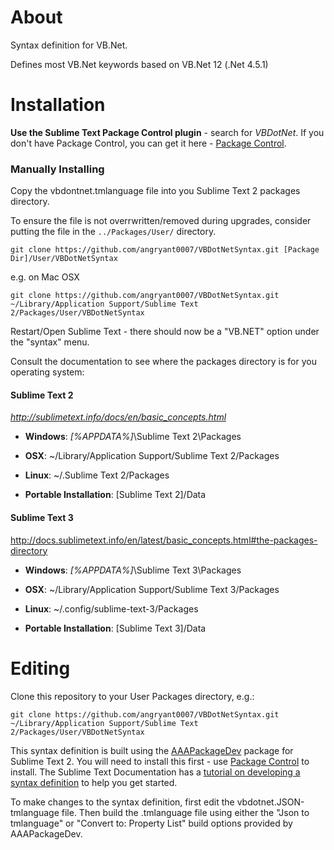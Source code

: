 About
===========
Syntax definition for VB.Net.

Defines most VB.Net keywords based on VB.Net 12 (.Net 4.5.1)

Installation
===========
**Use the Sublime Text Package Control plugin** - search for *VBDotNet*. If you don't have Package Control, you can get it here - [Package Control](https://sublime.wbond.net/). 

### Manually Installing
Copy the vbdontnet.tmlanguage file into you Sublime Text 2 packages directory.

To ensure the file is not overrwritten/removed during upgrades, consider putting the file in the `../Packages/User/` directory.

`git clone https://github.com/angryant0007/VBDotNetSyntax.git [Package Dir]/User/VBDotNetSyntax`

e.g. on Mac OSX

`git clone https://github.com/angryant0007/VBDotNetSyntax.git ~/Library/Application Support/Sublime Text 2/Packages/User/VBDotNetSyntax`

Restart/Open Sublime Text - there should now be a "VB.NET" option under the "syntax" menu.

Consult the documentation to see where the packages directory is for you operating system:

####  Sublime Text 2
*http://sublimetext.info/docs/en/basic_concepts.html*

* **Windows**: *[%APPDATA%]*\Sublime Text 2\Packages

* **OSX**: ~/Library/Application Support/Sublime Text 2/Packages

* **Linux**: ~/.Sublime Text 2/Packages

* **Portable Installation**: [Sublime Text 2]/Data

#### Sublime Text 3
http://docs.sublimetext.info/en/latest/basic_concepts.html#the-packages-directory

* **Windows**: *[%APPDATA%]*\Sublime Text 3\Packages

* **OSX**: ~/Library/Application Support/Sublime Text 3/Packages

* **Linux**: ~/.config/sublime-text-3/Packages

* **Portable Installation**: [Sublime Text 3]/Data

Editing
===========
Clone this repository to your User Packages directory, e.g.:

`git clone https://github.com/angryant0007/VBDotNetSyntax.git ~/Library/Application Support/Sublime Text 2/Packages/User/VBDotNetSyntax`

This syntax definition is built using the [AAAPackageDev](https://github.com/SublimeText/AAAPackageDev) package for Sublime Text 2.
You will need to install this first - use [Package Control](https://sublime.wbond.net/) to install.
The Sublime Text Documentation has a [tutorial on developing a syntax definition](http://docs.sublimetext.info/en/latest/extensibility/syntaxdefs.html) to help you get started.

To make changes to the syntax definition, first edit the vbdotnet.JSON-tmlanguage file.
Then build the .tmlanguage file using either the "Json to tmlanguage" or "Convert to: Property List" build options provided by AAAPackageDev.
